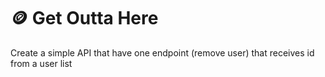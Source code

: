 # 🪙 Get Outta Here
Create a simple API that have one endpoint (remove user) that receives id from a user list